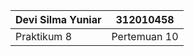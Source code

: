| Devi Silma Yuniar     |   312010458           |
|-----------------------|-----------------------|
|Praktikum 8            | Pertemuan 10          |